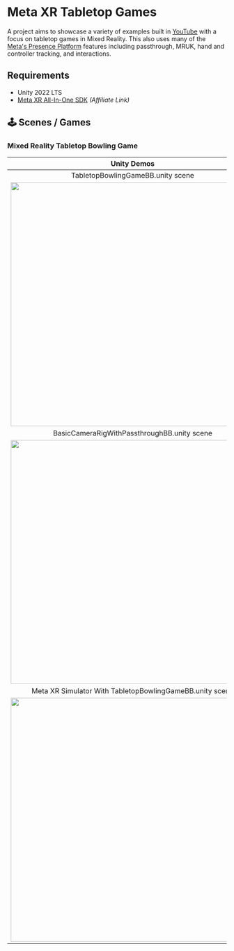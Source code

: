 # Meta XR Tabletop Games
A project aims to showcase a variety of examples built in [YouTube](https://www.youtube.com/@dilmerv) with a focus on tabletop games in Mixed Reality. This also uses many of the [Meta's Presence Platform](https://developer.oculus.com/presence-platform/) features including passthrough, MRUK, hand and controller tracking, and interactions.

## Requirements
- Unity 2022 LTS
- [Meta XR All-In-One SDK](https://assetstore.unity.com/packages/tools/integration/meta-xr-all-in-one-sdk-269657?aid=1101l7LXo) _(Affiliate Link)_

## 🕹️ Scenes / Games

### Mixed Reality Tabletop Bowling Game

|**Unity Demos**|
|:-:|
|TabletopBowlingGameBB.unity scene|
|<img src="https://github.com/dilmerv/MetaXRTableTopGames/blob/master/docs/images/TabletopBowlingGameBB.gif" width="560">|
|BasicCameraRigWithPassthroughBB.unity scene|
|<img src="https://github.com/dilmerv/MetaXRTableTopGames/blob/master/docs/images/BasicCameraRigWithPassthroughBB.gif" width="560">|
|Meta XR Simulator With TabletopBowlingGameBB.unity scene|
|<img src="https://github.com/dilmerv/MetaXRTableTopGames/blob/master/docs/images/TabletopBowlingGameBB_With_MetaXRSim.gif" width="560">|

